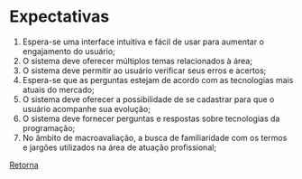# Expectativas

1. Espera-se uma interface intuitiva e fácil de usar para aumentar o engajamento do usuário;
2. O sistema deve oferecer múltiplos temas relacionados à área;
3. O sistema deve permitir ao usuário verificar seus erros e acertos;
4. Espera-se que as perguntas estejam de acordo com as tecnologias mais atuais do mercado;
5. O sistema deve oferecer a possibilidade de se cadastrar para que o usuário acompanhe sua evolução;
6. O sistema deve fornecer perguntas e respostas sobre tecnologias da programação;
7. No âmbito de macroavaliação, a busca de familiaridade com os termos e jargões utilizados na área de atuação profissional;


[Retorna](../README.md)


